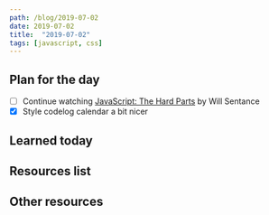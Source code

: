 ```yaml
---
path: /blog/2019-07-02
date: 2019-07-02
title:  "2019-07-02"
tags: [javascript, css]
---
```


## Plan for the day

- [ ] Continue watching [JavaScript: The Hard Parts](https://frontendmasters.com/courses/javascript-hard-parts/) by Will Sentance
- [x] Style codelog calendar a bit nicer

## Learned today

## Resources list

## Other resources
